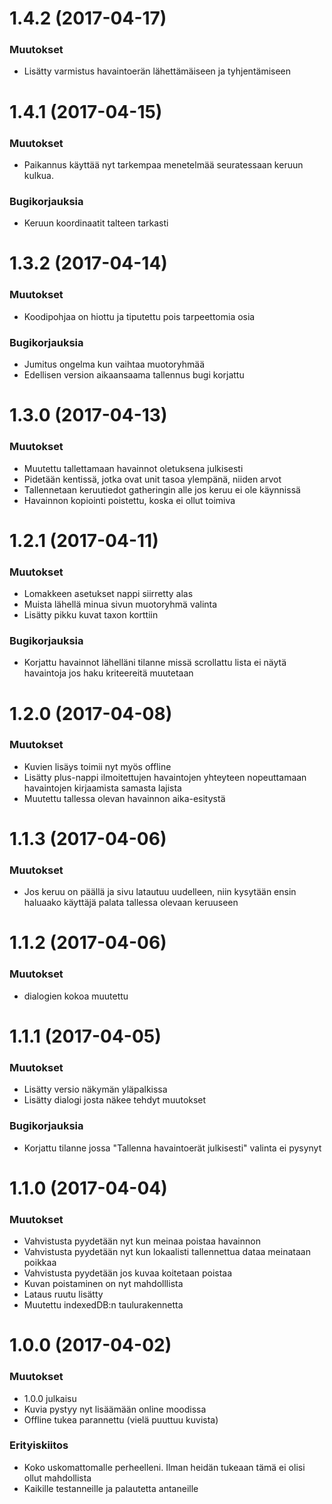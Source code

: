 <a name="1.4.2"></a>
# 1.4.2 (2017-04-17)

### Muutokset

* Lisätty varmistus havaintoerän lähettämäiseen ja tyhjentämiseen

<a name="1.4.1"></a>
# 1.4.1 (2017-04-15)

### Muutokset

* Paikannus käyttää nyt tarkempaa menetelmää seuratessaan keruun kulkua.

### Bugikorjauksia
* Keruun koordinaatit talteen tarkasti


<a name="1.3.2"></a>
# 1.3.2 (2017-04-14)

### Muutokset

* Koodipohjaa on hiottu ja tiputettu pois tarpeettomia osia

### Bugikorjauksia

* Jumitus ongelma kun vaihtaa muotoryhmää
* Edellisen version aikaansaama tallennus bugi korjattu

<a name="1.3.0"></a>
# 1.3.0 (2017-04-13)

### Muutokset

* Muutettu tallettamaan havainnot oletuksena julkisesti
* Pidetään kentissä, jotka ovat unit tasoa ylempänä, niiden arvot
* Tallennetaan keruutiedot gatheringin alle jos keruu ei ole käynnissä
* Havainnon kopiointi poistettu, koska ei ollut toimiva

<a name="1.2.1"></a>
# 1.2.1 (2017-04-11)

### Muutokset

* Lomakkeen asetukset nappi siirretty alas
* Muista lähellä minua sivun muotoryhmä valinta
* Lisätty pikku kuvat taxon korttiin 

### Bugikorjauksia

* Korjattu havainnot lähelläni tilanne missä scrollattu lista ei näytä havaintoja jos haku kriteereitä muutetaan

<a name="1.2.0"></a>
# 1.2.0 (2017-04-08)

### Muutokset

* Kuvien lisäys toimii nyt myös offline
* Lisätty plus-nappi ilmoitettujen havaintojen yhteyteen nopeuttamaan havaintojen kirjaamista samasta lajista
* Muutettu tallessa olevan havainnon aika-esitystä 
  
<a name="1.1.3"></a>
# 1.1.3 (2017-04-06)

### Muutokset

* Jos keruu on päällä ja sivu latautuu uudelleen, niin kysytään ensin haluaako käyttäjä palata
  tallessa olevaan keruuseen

<a name="1.1.2"></a>
# 1.1.2 (2017-04-06)

### Muutokset

* dialogien kokoa muutettu

<a name="1.1.1"></a>
# 1.1.1 (2017-04-05)

### Muutokset

* Lisätty versio näkymän yläpalkissa
* Lisätty dialogi josta näkee tehdyt muutokset

### Bugikorjauksia

* Korjattu tilanne jossa "Tallenna havaintoerät julkisesti" valinta ei pysynyt

<a name="1.1.0"></a>
# 1.1.0 (2017-04-04)

### Muutokset

* Vahvistusta pyydetään nyt kun meinaa poistaa havainnon
* Vahvistusta pyydetään nyt kun lokaalisti tallennettua dataa meinataan poikkaa
* Vahvistusta pyydetään jos kuvaa koitetaan poistaa
* Kuvan poistaminen on nyt mahdolllista
* Lataus ruutu lisätty
* Muutettu indexedDB:n taulurakennetta

<a name="1.0.0"></a>
# 1.0.0 (2017-04-02)

### Muutokset

* 1.0.0 julkaisu
* Kuvia pystyy nyt lisäämään online moodissa
* Offline tukea parannettu (vielä puuttuu kuvista)

### Erityiskiitos

* Koko uskomattomalle perheelleni. Ilman heidän tukeaan tämä ei olisi ollut mahdollista
* Kaikille testanneille ja palautetta antaneille
